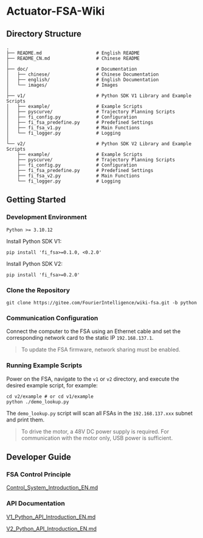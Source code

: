 # Actuator-FSA-Wiki

## Directory Structure

```shell
.
├── README.md                    # English README
├── README_CN.md                 # Chinese README
│
├── doc/                         # Documentation
│   ├── chinese/                 # Chinese Documentation
│   ├── english/                 # English Documentation
│   └── images/                  # Images
│
├── v1/                          # Python SDK V1 Library and Example Scripts
│   ├── example/                 # Example Scripts
│   ├── pyscurve/                # Trajectory Planning Scripts
│   ├── fi_config.py             # Configuration
│   ├── fi_fsa_predefine.py      # Predefined Settings
│   ├── fi_fsa_v1.py             # Main Functions
│   └── fi_logger.py             # Logging
│
└── v2/                          # Python SDK V2 Library and Example Scripts
    ├── example/                 # Example Scripts
    ├── pyscurve/                # Trajectory Planning Scripts
    ├── fi_config.py             # Configuration
    ├── fi_fsa_predefine.py      # Predefined Settings
    ├── fi_fsa_v2.py             # Main Functions
    └── fi_logger.py             # Logging
```

## Getting Started

### Development Environment

`Python >= 3.10.12`

Install Python SDK V1:

```shell
pip install 'fi_fsa>=0.1.0, <0.2.0'
```

Install Python SDK V2:

```shell
pip install 'fi_fsa>=0.2.0'
```

### Clone the Repository

```shell
git clone https://gitee.com/FourierIntelligence/wiki-fsa.git -b python
```

### Communication Configuration

Connect the computer to the FSA using an Ethernet cable and set the corresponding network card to the static IP `192.168.137.1`.

> To update the FSA firmware, network sharing must be enabled.

### Running Example Scripts

Power on the FSA, navigate to the `v1` or `v2` directory, and execute the desired example script, for example:

```shell
cd v2/example # or cd v1/example
python ./demo_lookup.py
```

The `demo_lookup.py` script will scan all FSAs in the `192.168.137.xxx` subnet and print them.

> To drive the motor, a 48V DC power supply is required. For communication with the motor only, USB power is sufficient.

## Developer Guide

### FSA Control Principle

 [Control_System_Introduction_EN.md](doc/EN/Control_System_Introduction_EN.md) 

### API Documentation

 [V1_Python_API_Introduction_EN.md](doc/EN/V1_Python_API_Introduction_EN.md) 

 [V2_Python_API_Introduction_EN.md](doc/EN/V2_Python_API_Introduction_EN.md) 

